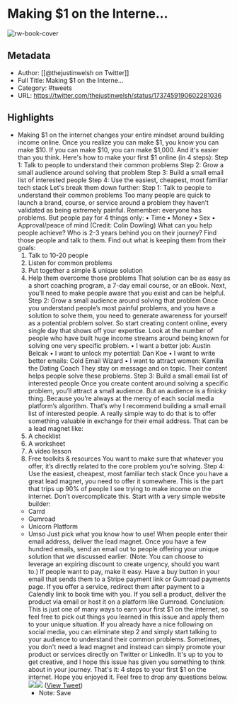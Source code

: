 # Making $1 on the Interne...

![rw-book-cover](https://pbs.twimg.com/profile_images/1365425625616556045/NDhia9nF.jpg)

## Metadata
- Author: [[@thejustinwelsh on Twitter]]
- Full Title: Making $1 on the Interne...
- Category: #tweets
- URL: https://twitter.com/thejustinwelsh/status/1737459190602281036

## Highlights
- Making $1 on the internet changes your entire mindset around building income online.
  Once you realize you can make $1, you know you can make $10. If you can make $10, you can make $1,000.
  And it's easier than you think.
  Here's how to make your first $1 online (in 4 steps):
  Step 1: Talk to people to understand their common problems
  Step 2: Grow a small audience around solving that problem
  Step 3: Build a small email list of interested people
  Step 4: Use the easiest, cheapest, most familiar tech stack
  Let's break them down further:
  Step 1: Talk to people to understand their common problems
  Too many people are quick to launch a brand, course, or service around a problem they haven’t validated as being extremely painful.
  Remember: everyone has problems. But people pay for 4 things only:
  • Time
  • Money
  • Sex
  • Approval/peace of mind
  (Credit: Colin Dowling)
  What can you help people achieve? Who is 2-3 years behind you on their journey? Find those people and talk to them.
  Find out what is keeping them from their goals:
  1. Talk to 10-20 people
  2. Listen for common problems
  3. Put together a simple & unique solution
  4. Help them overcome those problems 
  That solution can be as easy as a short coaching program, a 7-day email course, or an eBook.
  Next, you’ll need to make people aware that you exist and can be helpful.
  Step 2: Grow a small audience around solving that problem
  Once you understand people’s most painful problems, and you have a solution to solve them, you need to generate awareness for yourself as a potential problem solver.
  So start creating content online, every single day that shows off your expertise.
  Look at the number of people who have built huge income streams around being known for solving one very specific problem.
  • I want a better job: Austin Belcak
  • I want to unlock my potential: Dan Koe
  • I want to write better emails: Cold Email Wizard
  • I want to attract women: Kamilla the Dating Coach
  They stay on message and on topic. Their content helps people solve these problems.
  Step 3: Build a small email list of interested people
  Once you create content around solving a specific problem, you’ll attract a small audience. But an audience is a finicky thing. Because you’re always at the mercy of each social media platform’s algorithm.
  That’s why I recommend building a small email list of interested people. A really simple way to do that is to offer something valuable in exchange for their email address.
  That can be a lead magnet like:
  1. A checklist
  2. A worksheet
  3. A video lesson
  4. Free toolkits & resources
  You want to make sure that whatever you offer, it’s directly related to the core problem you’re solving.
  Step 4: Use the easiest, cheapest, most familiar tech stack
  Once you have a great lead magnet, you need to offer it somewhere.
  This is the part that trips up 90% of people I see trying to make income on the internet.
  Don’t overcomplicate this.
  Start with a very simple website builder:
  - Carrd
  - Gumroad
  - Unicorn Platform
  - Umso
  Just pick what you know how to use!
  When people enter their email address, deliver the lead magnet.
  Once you have a few hundred emails, send an email out to people offering your unique solution that we discussed earlier.
  (Note: You can choose to leverage an expiring discount to create urgency, should you want to.)
  If people want to pay, make it easy. 
  Have a buy button in your email that sends them to a Stripe payment link or Gumroad payments page.
  If you offer a service, redirect them after payment to a Calendly link to book time with you.
  If you sell a product, deliver the product via email or host it on a platform like Gumroad.
  Conclusion:
  This is just one of many ways to earn your first $1 on the internet, so feel free to pick out things you learned in this issue and apply them to your unique situation.
  If you already have a nice following on social media, you can eliminate step 2 and simply start talking to your audience to understand their common problems.
  Sometimes, you don't need a lead magnet and instead can simply promote your product or services directly on Twitter or LinkedIn.
  It's up to you to get creative, and I hope this issue has given you something to think about in your journey.
  That's it: 4 steps to your first $1 on the internet.
  Hope you enjoyed it. Feel free to drop any questions below.<img src='https://pbs.twimg.com/media/GBymel5XkAAU5Kh.jpg'/><img src='https://pbs.twimg.com/media/GBymyQuXwAAGOWA.jpg'/> ([View Tweet](https://twitter.com/thejustinwelsh/status/1737459190602281036))
    - Note: Save
